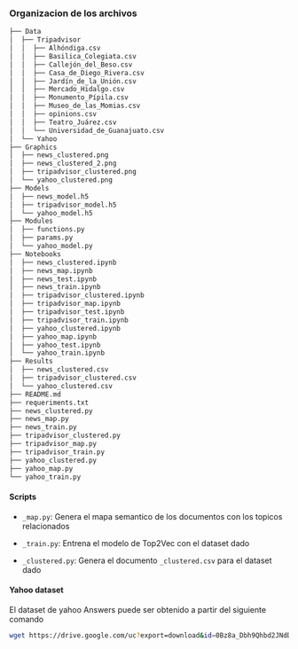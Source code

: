 ### Organizacion de los archivos

```bash
├── Data
│  ├── Tripadvisor
│  │  ├── Alhóndiga.csv
│  │  ├── Basilica_Colegiata.csv
│  │  ├── Callejón_del_Beso.csv
│  │  ├── Casa_de_Diego_Rivera.csv
│  │  ├── Jardín_de_la_Unión.csv
│  │  ├── Mercado_Hidalgo.csv
│  │  ├── Monumento_Pípila.csv
│  │  ├── Museo_de_las_Momias.csv
│  │  ├── opinions.csv
│  │  ├── Teatro_Juárez.csv
│  │  └── Universidad_de_Guanajuato.csv
│  └── Yahoo
├── Graphics
│  ├── news_clustered.png
│  ├── news_clustered_2.png
│  ├── tripadvisor_clustered.png
│  └── yahoo_clustered.png
├── Models
│  ├── news_model.h5
│  ├── tripadvisor_model.h5
│  └── yahoo_model.h5
├── Modules
│  ├── functions.py
│  ├── params.py
│  └── yahoo_model.py
├── Notebooks
│  ├── news_clustered.ipynb
│  ├── news_map.ipynb
│  ├── news_test.ipynb
│  ├── news_train.ipynb
│  ├── tripadvisor_clustered.ipynb
│  ├── tripadvisor_map.ipynb
│  ├── tripadvisor_test.ipynb
│  ├── tripadvisor_train.ipynb
│  ├── yahoo_clustered.ipynb
│  ├── yahoo_map.ipynb
│  ├── yahoo_test.ipynb
│  └── yahoo_train.ipynb
├── Results
│  ├── news_clustered.csv
│  ├── tripadvisor_clustered.csv
│  └── yahoo_clustered.csv
├── README.md
├── requeriments.txt
├── news_clustered.py
├── news_map.py
├── news_train.py
├── tripadvisor_clustered.py
├── tripadvisor_map.py
├── tripadvisor_train.py
├── yahoo_clustered.py
├── yahoo_map.py
└── yahoo_train.py
```

#### Scripts

- `_map.py`: Genera el mapa semantico de los documentos con los topicos relacionados

- `_train.py`: Entrena el modelo de Top2Vec con el dataset dado

- `_clustered.py`: Genera el documento `_clustered.csv` para el dataset dado

#### Yahoo dataset

El dataset de yahoo Answers puede ser obtenido a partir del siguiente comando

```bash
wget https://drive.google.com/uc?export=download&id=0Bz8a_Dbh9Qhbd2JNdDBsQUdocVU&confirm=t -O yahoo_answers.csv.tar.gz
```
